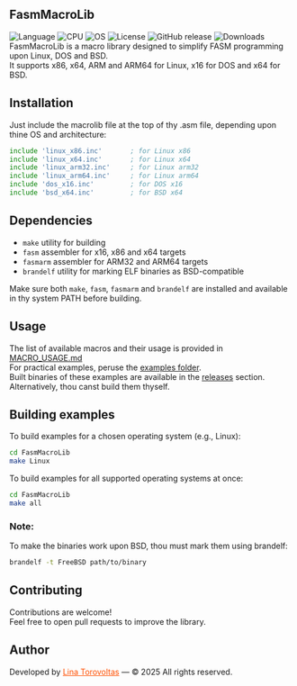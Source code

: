## FasmMacroLib

![Language](https://img.shields.io/badge/language%20-%20Assembly-red)
![CPU](https://img.shields.io/badge/CPU-x16%2C%20x86%2C%20x64%2C%20ARM32%2C%20ARM64-orange)
![OS](https://img.shields.io/badge/OS-Linux%2C%20DOS%2C%20BSD-0078D4)
![License](https://img.shields.io/github/license/lina-torovoltas/FasmMacrosLib)
![GitHub release](https://img.shields.io/github/v/release/lina-torovoltas/FasmMacrosLib)
![Downloads](https://img.shields.io/github/downloads/lina-torovoltas/FasmMacrosLib/total)</br>
FasmMacroLib is a macro library designed to simplify FASM programming upon Linux, DOS and BSD.</br>
It supports x86, x64, ARM and ARM64 for Linux, x16 for DOS and x64 for BSD.

## Installation

Just include the macrolib file at the top of thy .asm file, depending upon thine OS and architecture:

```asm
include 'linux_x86.inc'       ; for Linux x86
include 'linux_x64.inc'       ; for Linux x64
include 'linux_arm32.inc'     ; for Linux arm32
include 'linux_arm64.inc'     ; for Linux arm64
include 'dos_x16.inc'         ; for DOS x16
include 'bsd_x64.inc'         ; for BSD x64
```

## Dependencies

- `make` utility for building
- `fasm` assembler for x16, x86 and x64 targets
- `fasmarm` assembler for ARM32 and ARM64 targets
- `brandelf` utility for marking ELF binaries as BSD-compatible

Make sure both `make`, `fasm`, `fasmarm` and `brandelf` are installed and available in thy system PATH before building.

## Usage

The list of available macros and their usage is provided in [MACRO_USAGE.md](MACRO_USAGE.md)</br>
For practical examples, peruse the [examples folder](examples).</br>
Built binaries of these examples are available in the [releases](https://github.com/lina-torovoltas/FasmMacrosLib/releases) section.</br>
Alternatively, thou canst build them thyself.

## Building examples

To build examples for a chosen operating system (e.g., Linux):
```bash
cd FasmMacroLib
make Linux
```

To build examples for all supported operating systems at once:
```bash
cd FasmMacroLib
make all
```

### Note:
To make the binaries work upon BSD, thou must mark them using brandelf:
```bash
brandelf -t FreeBSD path/to/binary
```

## Contributing

Contributions are welcome!</br>
Feel free to open pull requests to improve the library.


## Author

Developed by <a href="https://github.com/lina-torovoltas" style="color:#ff4f00">Lina Torovoltas</a> — © 2025 All rights reserved.
